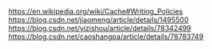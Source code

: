 https://en.wikipedia.org/wiki/Cache#Writing_Policies
https://blog.csdn.net/jiaomeng/article/details/1495500
https://blog.csdn.net/yizishou/article/details/78342499
https://blog.csdn.net/caoshangpa/article/details/78783749

